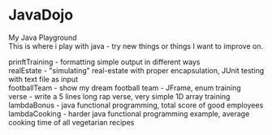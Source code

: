 # JavaDojo
My Java Playground <br />
This is where i play with java - try new things or things I want to improve on. <br />

prinftTraining - formatting simple output in different ways <br />
realEstate - "simulating" real-estate with proper encapsulation, JUnit testing with text file as input <br />
footballTeam - show my dream football team - JFrame, enum training <br />
verse - write a 5 lines long rap verse, very simple 1D array training <br />
lambdaBonus - java functional programming, total score of good employees <br />
lambdaCooking - harder java functional programming example, average cooking time of all vegetarian recipes <br />